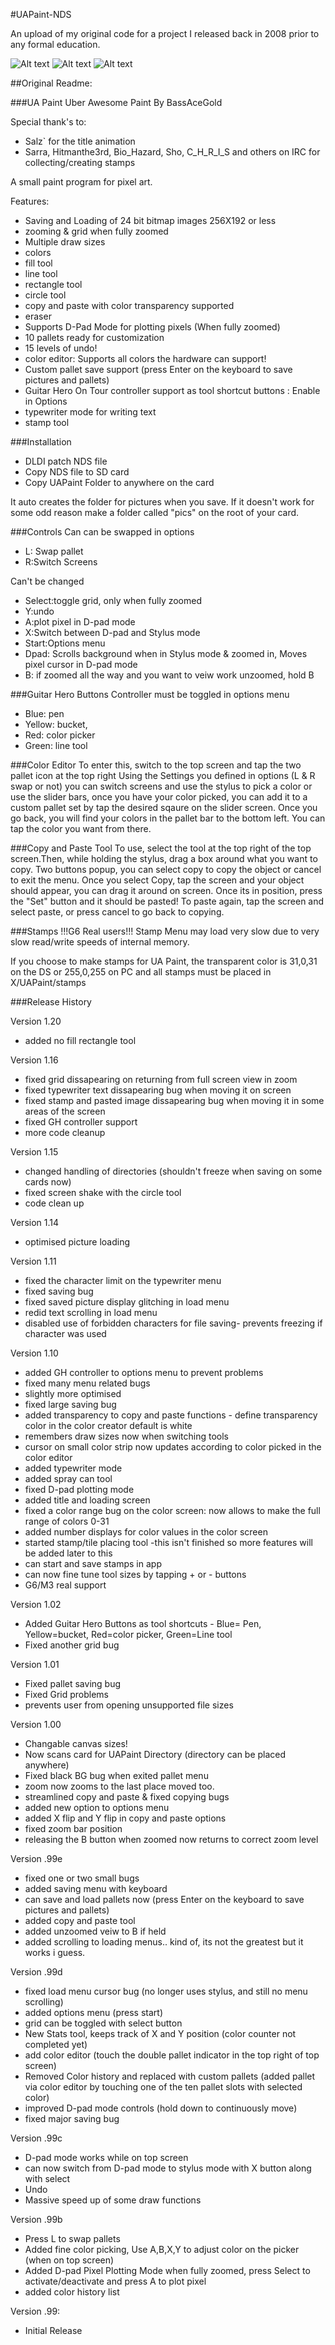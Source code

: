 #UAPaint-NDS

An upload of my original code for a project I released back in 2008 prior to any formal education.

![Alt text](/screenshots/uamainmenu.png?raw=true "Zoomed grid overlay")
![Alt text](/screenshots/neoflash2009.png?raw=true "Neoflash 2009 screenshot")
![Alt text](/screenshots/filledcircle.png?raw=true "Filled circles with alpha")

##Original Readme:

###UA Paint
  Uber Awesome Paint
	   By
     BassAceGold

Special thank's to:
- Salz` for the title animation 
- Sarra, Hitmanthe3rd, Bio_Hazard, Sho, C_H_R_I_S and others on IRC for collecting/creating stamps


A small paint program for pixel art.

Features:
- Saving and Loading of 24 bit bitmap images 256X192 or less
- zooming & grid when fully zoomed
- Multiple draw sizes
- colors
- fill tool
- line tool
- rectangle tool
- circle tool
- copy and paste with color transparency supported
- eraser
- Supports D-Pad Mode for plotting pixels  (When fully zoomed)
- 10 pallets ready for customization 
- 15 levels of undo!
- color editor: Supports all colors the hardware can support!
- Custom pallet save support (press Enter on the keyboard to save pictures and pallets)
- Guitar Hero On Tour controller support as tool shortcut buttons : Enable in Options
- typewriter mode for writing text
- stamp tool

###Installation
- DLDI patch NDS file
- Copy NDS file to SD card
- Copy UAPaint Folder to anywhere on the card


It auto creates the folder for pictures when you save. If it doesn't work for some odd reason 
make a folder called "pics" on the root of your card.

###Controls
Can can be swapped in options
- L: Swap pallet
- R:Switch Screens

Can't be changed
- Select:toggle grid, only when fully zoomed
- Y:undo
- A:plot pixel in D-pad mode
- X:Switch between D-pad and Stylus mode
- Start:Options menu
- Dpad: Scrolls background when in Stylus mode & zoomed in, Moves pixel cursor in D-pad mode
- B: if zoomed all the way and you want to veiw work unzoomed, hold B

###Guitar Hero Buttons
Controller must be toggled in options menu
- Blue: pen
- Yellow: bucket, 
- Red: color picker
- Green: line tool

###Color Editor
To enter this, switch to the top screen and tap the two pallet icon at the top right
Using the Settings you defined in options (L & R swap or not) you can switch screens and use the stylus to pick a color or use the slider bars,
once you have your color picked, you can add it to a custom pallet set by tap the desired sqaure on the slider screen. Once you go back, you will
find your colors in the pallet bar to the bottom left. You can tap the color you want from there.

###Copy and Paste Tool
To use, select the tool at the top right of the top screen.Then, while holding the stylus, drag a box 
around what you want to copy. Two buttons popup, you can select copy to copy the object or cancel to exit the menu.
Once you select Copy, tap the screen and your object should appear, you can drag it around on screen. Once its in
position, press the "Set" button and it should be pasted! To paste again, tap the screen and select paste, or 
press cancel to go back to copying.

###Stamps
!!!G6 Real users!!! Stamp Menu may load very slow due to very slow read/write speeds of internal memory.

If you choose to make stamps for UA Paint, the transparent color is 31,0,31 on the DS or 255,0,255 on PC and all 
stamps must be placed in X/UAPaint/stamps


###Release History

Version 1.20
- added no fill rectangle tool

Version 1.16
- fixed grid dissapearing on returning from full screen view in zoom
- fixed typewriter text dissapearing bug when moving it on screen
- fixed stamp and pasted image dissapearing bug when moving it in some areas of the screen
- fixed GH controller support
- more code cleanup

Version 1.15
- changed handling of directories (shouldn't freeze when saving on some cards now)
- fixed screen shake with the circle tool
- code clean up


Version 1.14
- optimised picture loading


Version 1.11
- fixed the character limit on the typewriter menu
- fixed saving bug
- fixed saved picture display glitching in load menu
- redid text scrolling in load menu
- disabled use of forbidden characters for file saving- prevents freezing if character was used


Version 1.10
- added GH controller to options menu to prevent problems
- fixed many menu related bugs
- slightly more optimised
- fixed large saving bug
- added transparency to copy and paste functions - define transparency color in the color creator default is white
- remembers draw sizes now when switching tools
- cursor on small color strip now updates according to color picked in the color editor
- added typewriter mode
- added spray can tool
- fixed D-pad plotting mode
- added title and loading screen
- fixed a color range bug on the color screen: now allows to make the full range of colors 0-31
- added number displays for color values in the color screen
- started stamp/tile placing tool -this isn't finished so more features will be added later to this
- can start and save stamps in app
- can now fine tune tool sizes by tapping + or - buttons
- G6/M3 real support


Version 1.02
- Added Guitar Hero Buttons as  tool shortcuts - Blue= Pen, Yellow=bucket, Red=color picker, Green=Line tool
- Fixed another grid bug

Version 1.01
- Fixed pallet saving bug
- Fixed Grid problems
- prevents user from opening unsupported file sizes

Version 1.00
- Changable canvas sizes!
- Now scans card for UAPaint Directory (directory can be placed anywhere)
- Fixed black BG bug when exited pallet menu
- zoom now zooms to the last place moved too.
- streamlined copy and paste & fixed copying bugs
- added new option to options menu
- added X flip and Y flip in copy and paste options
- fixed zoom bar position
- releasing the B button when zoomed now returns to correct zoom level


Version .99e
- fixed one or two small bugs
- added saving menu with keyboard
- can save and load pallets now (press Enter on the keyboard to save pictures and pallets)
- added copy and paste tool
- added unzoomed veiw to B if held 
- added scrolling to loading menus.. kind of, its not the greatest but it works i guess.

Version .99d
- fixed load menu cursor bug (no longer uses stylus, and still no menu scrolling)
- added options menu (press start)
- grid can be toggled with select button
- New Stats tool, keeps track of X and Y position (color counter not completed yet)
- add color editor (touch the double pallet indicator in the top right of top screen)
- Removed Color history and replaced with custom pallets (added pallet via color editor by touching one of the ten pallet slots with selected color)
- improved D-pad mode controls (hold down to continuously move)
- fixed major saving bug

Version .99c
- D-pad mode works while on top screen
- can now switch from D-pad mode to stylus mode with X button along with select
- Undo
- Massive speed up of some draw functions


Version .99b

- Press L to swap pallets
- Added fine color picking, Use A,B,X,Y to adjust color on the picker (when on top screen)
- Added D-pad Pixel Plotting Mode when fully zoomed, press Select to activate/deactivate and press A to plot pixel
- added color history list

Version .99:
- Initial Release

